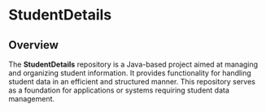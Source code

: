 # StudentDetails

## Overview

The **StudentDetails** repository is a Java-based project aimed at managing and organizing student information. It provides functionality for handling student data in an efficient and structured manner. This repository serves as a foundation for applications or systems requiring student data management.
